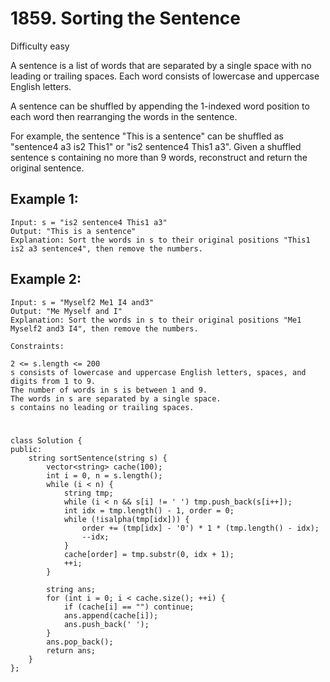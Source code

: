 # 1859. Sorting the Sentence
Difficulty easy

A sentence is a list of words that are separated by a single space with no leading or trailing spaces. Each word consists of lowercase and uppercase English letters.

A sentence can be shuffled by appending the 1-indexed word position to each word then rearranging the words in the sentence.

For example, the sentence "This is a sentence" can be shuffled as "sentence4 a3 is2 This1" or "is2 sentence4 This1 a3".
Given a shuffled sentence s containing no more than 9 words, reconstruct and return the original sentence.


## Example 1:
```
Input: s = "is2 sentence4 This1 a3"
Output: "This is a sentence"
Explanation: Sort the words in s to their original positions "This1 is2 a3 sentence4", then remove the numbers.
```


## Example 2:
```
Input: s = "Myself2 Me1 I4 and3"
Output: "Me Myself and I"
Explanation: Sort the words in s to their original positions "Me1 Myself2 and3 I4", then remove the numbers.
```


```
Constraints:

2 <= s.length <= 200
s consists of lowercase and uppercase English letters, spaces, and digits from 1 to 9.
The number of words in s is between 1 and 9.
The words in s are separated by a single space.
s contains no leading or trailing spaces.
```


#
```
class Solution {
public:
    string sortSentence(string s) {
        vector<string> cache(100);
        int i = 0, n = s.length();
        while (i < n) {
            string tmp;
            while (i < n && s[i] != ' ') tmp.push_back(s[i++]);
            int idx = tmp.length() - 1, order = 0;
            while (!isalpha(tmp[idx])) {
                order += (tmp[idx] - '0') * 1 * (tmp.length() - idx);
                --idx;
            }
            cache[order] = tmp.substr(0, idx + 1);
            ++i;
        }

        string ans;
        for (int i = 0; i < cache.size(); ++i) {
            if (cache[i] == "") continue;
            ans.append(cache[i]);
            ans.push_back(' ');
        }
        ans.pop_back();
        return ans;
    }
};
```